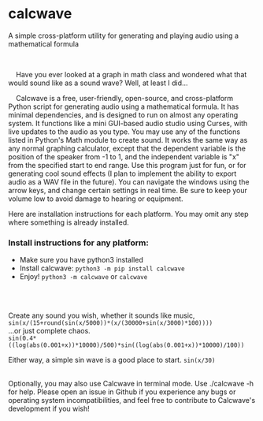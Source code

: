 # calcwave
A simple cross-platform utility for generating and playing audio using a mathematical formula
<br>


<br/>


&nbsp;&nbsp;&nbsp;&nbsp;Have you ever looked at a graph in math class and wondered what that would sound like as a sound wave? Well, at least I did... 

&nbsp;&nbsp;&nbsp;&nbsp;Calcwave is a free, user-friendly, open-source, and cross-platform Python script for generating audio using a mathematical formula. It has minimal dependencies, and is designed to run on almost any operating system. It functions like a mini GUI-based audio studio using Curses, with live updates to the audio as you type. You may use any of the functions listed in Python's Math module to create sound. It works the same way as any normal graphing calculator, except that the dependent variable is the position of the speaker from -1 to 1, and the independent variable is "x" from the specified start to end range. Use this program just for fun, or for generating cool sound effects (I plan to implement the ability to export audio as a WAV file in the future). You can navigate the windows using the arrow keys, and change certain settings in real time. Be sure to keep your volume low to avoid damage to hearing or equipment.

Here are installation instructions for each platform.
You may omit any step where something is already installed.


### Install instructions for any platform:
* Make sure you have python3 installed
* Install calcwave: ```python3 -m pip install calcwave```
* Enjoy! ```python3 -m calcwave``` or ```calcwave```


<br>

<br/>

Create any sound you wish, whether it sounds like music,  
```sin(x/(15+round(sin(x/5000))*(x/(30000+sin(x/3000)*100))))```  
...or just complete chaos.  
```sin(0.4*((log(abs(0.001+x))*10000)/500)*sin((log(abs(0.001+x))*10000)/100))```  

Either way, a simple sin wave is a good place to start.
```sin(x/30)```
<br>

<br/>
Optionally, you may also use Calcwave in terminal mode. Use ./calcwave -h for help. Please open an issue in Github if you experience any bugs or operating system incompatibilities, and feel free to contribute to Calcwave's development if you wish!
